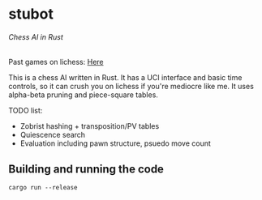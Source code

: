 # stubot
###### Chess AI in Rust

Past games on lichess: [Here](https://lichess.org/@/stu_bot/all)

This is a chess AI written in Rust. It has a UCI interface and basic time controls, so it can crush you on lichess if you're mediocre like me. It uses alpha-beta pruning and piece-square tables.

TODO list:

 * Zobrist hashing + transposition/PV tables
 * Quiescence search
 * Evaluation including pawn structure, psuedo move count 

 ## Building and running the code

 `cargo run --release`

